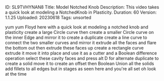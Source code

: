 ID: SL9TVHYNAN8
Title: Model Notched Knob
Description: This video takes a quick look at modeling a NotchedKnob in Plasticity.
Duration: 60
Version: 1.1.25
Uploaded: 20230618
Tags: unsorted

yum yum
Floyd here with a quick look at modeling
a notched knob and plasticity create a
large Circle curve then create a smaller
Circle curve on the inner Edge and
mirror it to create a duplicate create a
line curve to connect the two smaller
curves and mirror it extrude all the
faces and flare the bottom out
then extrude these faces up
create a rectangle curve extrude it move
it into place and use it as a cutter and
a Boolean difference operation
select these cavity faces and press alt
D for alternate duplicate to create a
solid move it to create an offset then
Boolean Union all the solids add fillets
to all edges but in stages as seen here
and you're all set oh look at the time
